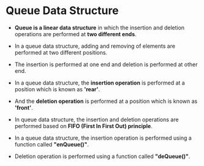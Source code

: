 # Queue Data Structure
+ __Queue is a linear data structure__ in which the insertion and deletion operations are performed at __two different ends__.
+ In a queue data structure, adding and removing of elements are performed at two different positions.
+ The insertion is performed at one end and deletion is performed at other end.
+ In a queue data structure, the __insertion operation__ is performed at a position which is known as __'rear'__.
+ And the __deletion operation__ is performed at a position which is known as __'front'__.
+ In queue data structure, the insertion and deletion operations are performed based on __FIFO (First In First Out) principle__.


+ In a queue data structure, the insertion operation is performed using a function called __"enQueue()"__.
+ Deletion operation is performed using a function called __"deQueue()"__.
